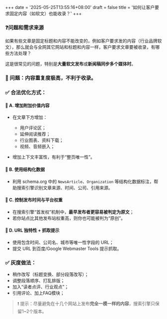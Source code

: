+++
date = '2025-05-25T13:55:16+08:00'
draft = false
title = '如何让客户要求固定内容（如软文）也能收录？'
+++

### ❓问题和需求来源
如果有些文章是固定标题和内容不能改变的，例如客户要求发的内容（行业品牌软文），那么就会与全网其它网站和标题和内容一样，客户要求文章要被收录，有哪些方法处理？

这是很常见的问题，特别是**大量软文发布**或**新闻稿同步多个媒体时**。

### 🚨 问题：内容重复度极高，不利于收录。

### ✅ 合法优化方式：

#### 📍 A. 增加附加价值内容

- 在文章下方增加：

    - 用户评论区；
    - 延伸阅读推荐；
    - 行业图表、资料下载；
    - 视频、音频嵌入；
- 增加上下文丰富性，有利于“整页唯一性”。

#### 📍 B. 使用结构化数据

- 利用 schema.org 中的 `NewsArticle`、`Organization` 等结构化数据标注，帮助搜索引擎识别文章来源、时间、公司、引用来源。

#### 📍 C. 控制发布时间与平台权重

- 在搜索引擎“首发权”机制中，**最早发布者更容易被判定为原文**；
- 若你站点比其他发布站权重高，则你也可能被判为“原创”。

#### 📍 D. URL 独特性 + 抓取提示

- 使用包含时间、公司名、城市等唯一性字段的 URL；
- 提交 URL 到百度/Google Webmaster Tools 提示抓取。

### ✅ 灰度做法：

- 稍作改写（标题变换、部分段落改写）；
- 调整段落顺序、打乱排版；
- 加入“读者点评、行业观点”；
- 引用评论、加上FAQ模块；

>
> ❗️ 提示：尽量避免在十几个网站上发布**完全一模一样的内容**，搜索引擎只保留1~2个版本。
